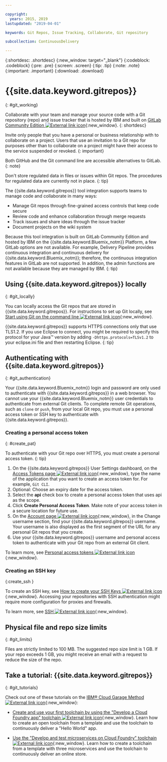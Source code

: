 ```yaml
---

copyright:
  years: 2015, 2019
lastupdated: "2019-04-01"

keywords: Git Repos, Issue Tracking, Collaborate, Git repository

subcollection: ContinuousDelivery

---
```


{:shortdesc: .shortdesc}
{:new_window: target="_blank"}
{:codeblock: .codeblock}
{:pre: .pre}
{:screen: .screen}
{:tip: .tip}
{:note: .note}
{:important: .important}
{:download: .download}

# {{site.data.keyword.gitrepos}}
{: #git_working}

Collaborate with your team and manage your source code with a Git repository (repo) and issue tracker that is hosted by IBM and built on [GitLab Community Edition ![External link icon](../../icons/launch-glyph.svg "External link icon")](https://about.gitlab.com/){:new_window}.
{: shortdesc}

Invite only people that you have a personal or business relationship with to collaborate on a project. Users that use an invitation to a Git repo for purposes other than to collaborate on a project might have their access to the service suspended or revoked.
{: important}

Both GitHub and the Git command line are accessible alternatives to GitLab.
{: note}

Don't store regulated data in files or issues within Git repos. The procedures for regulated data are currently not in place.
{: tip}

The {{site.data.keyword.gitrepos}} tool integration supports teams to manage code and collaborate in many ways:
   * Manage Git repos through fine-grained access controls that keep code secure
   * Review code and enhance collaboration through merge requests
   * Track issues and share ideas through the issue tracker
   * Document projects on the wiki system

Because this tool integration is built on GitLab Community Edition and hosted by IBM on the {{site.data.keyword.Bluemix_notm}} Platform, a few GitLab options are not available. For example, Delivery Pipeline provides continuous integration and continuous delivery for {{site.data.keyword.Bluemix_notm}}; therefore, the continuous integration features in GitLab are not supported. In addition, the admin functions are not available because they are managed by IBM.
{: tip}


## Using {{site.data.keyword.gitrepos}} locally
{: #git_locally}

You can locally access the Git repos that are stored in {{site.data.keyword.gitrepos}}. For instructions to set up Git locally, see [Start using Git on the command line ![External link icon](../../icons/launch-glyph.svg "External link icon")](https://git.ng.bluemix.net/help/gitlab-basics/start-using-git){:new_window}.

{{site.data.keyword.gitrepos}} supports HTTPS connections only that use TLS1.2. If you use Eclipse to connect, you might be required to specify this protocol for your Java&trade; version by adding `-Dhttps.protocols=TLSv1.2` to your eclipse.ini file and then restarting Eclipse.
{: tip}

## Authenticating with {{site.data.keyword.gitrepos}}
{: #git_authentication}

Your {{site.data.keyword.Bluemix_notm}} login and password are only used to authenticate with {{site.data.keyword.gitrepos}} in a web browser. You cannot use your {{site.data.keyword.Bluemix_notm}} user credentials to authenticate from external Git clients. To complete remote Git operations, such as `clone` or `push`, from your local Git repo, you must use a personal access token or SSH key to authenticate with {{site.data.keyword.gitrepos}}.

### Creating a personal access token
{: #create_pat}

To authenticate with your Git repo over HTTPS, you must create a personal access token.
{: tip}

1. On the {{site.data.keyword.gitrepos}} User Settings dashboard, on the [Access Tokens page ![External link icon](../../icons/launch-glyph.svg "External link icon")](https://git.ng.bluemix.net/profile/personal_access_tokens?cm_sp=dw-bluemix-_-nospace-_-answers){:new_window}, type the name of the application that you want to create an access token for. For example, `Git CLI`.
1. Optional: Choose an expiry date for the access token.
1. Select the **api** check box to create a personal access token that uses api as the scope.
1. Click **Create Personal Access Token**. Make note of your access token in a secure location for future use.
1. On the [Account page ![External link icon](../../icons/launch-glyph.svg "External link icon")](https://git.ng.bluemix.net/profile/account?cm_sp=dw-bluemix-_-nospace-_-answers){:new_window}, in the Change username section, find your {{site.data.keyword.gitrepos}} username. Your username is also displayed as the first segment of the URL for any personal Git repos that you create.
1. Use your {{site.data.keyword.gitrepos}} username and personal access token to authenticate with your Git repo from an external Git client.

To learn more, see [Personal access tokens ![External link icon](../../icons/launch-glyph.svg "External link icon")](https://git.ng.bluemix.net/help/api/README.html#personal-access-tokens){:new_window}.

### Creating an SSH key  
{:create_ssh }

To create an SSH key, see [How to create your SSH Keys ![External link icon](../../icons/launch-glyph.svg "External link icon")](https://git.ng.bluemix.net/help/gitlab-basics/create-your-ssh-keys){:new_window}. Accessing your repositories with SSH authentication might require more configuration for proxies and firewalls.

To learn more, see [SSH ![External link icon](../../icons/launch-glyph.svg "External link icon")](https://git.ng.bluemix.net/help/ssh/README){:new_window}.

## Physical file and repo size limits
{: #git_limits}

Files are strictly limited to 100 MB. The suggested repo size limit is 1 GB. If your repo exceeds 1 GB, you might receive an email with a request to reduce the size of the repo.

## Take a tutorial: {{site.data.keyword.gitrepos}}
{: #git_tutorials}

Check out one of these tutorials on the [IBM&reg; Cloud Garage Method ![External link icon](../../icons/launch-glyph.svg "External link icon")](https://www.ibm.com/cloud/garage){:new_window}:

  * [Create and use your first toolchain by using the "Develop a Cloud Foundry app" toolchain ![External link icon](../../icons/launch-glyph.svg "External link icon")](https://www.ibm.com/cloud/garage/tutorials/introduce-develop-cloud-foundry-app-toolchain){:new_window}. Learn how to create an open toolchain from a template and use the toolchain to continuously deliver a "Hello World" app.

  * [Use the "Develop and test microservices on Cloud Foundry" toolchain ![External link icon](../../icons/launch-glyph.svg "External link icon")](https://www.ibm.com/cloud/garage/tutorials/use-develop-test-microservices-on-cloud-foundry-toolchain){:new_window}. Learn how to create a toolchain from a template with three microservices and use the toolchain to continuously deliver an online store.
